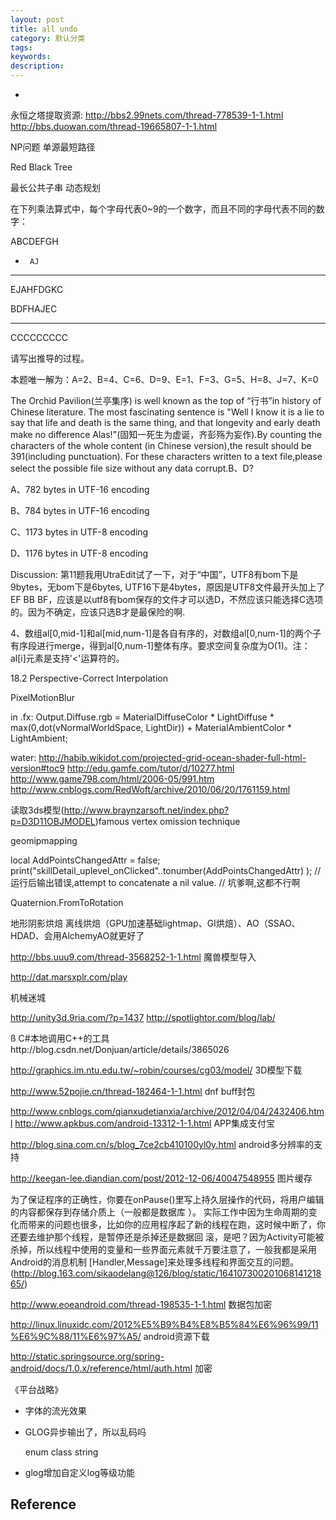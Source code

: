 ```yaml
---
layout: post
title: all undo
category: 默认分类
tags: 
keywords: 
description: 
---
```

*

永恒之塔提取资源:
http://bbs2.99nets.com/thread-778539-1-1.html
http://bbs.duowan.com/thread-19665807-1-1.html 
 
NP问题
单源最短路径

Red Black Tree

最长公共子串
动态规划

在下列乘法算式中，每个字母代表0~9的一个数字，而且不同的字母代表不同的数字：
 
ABCDEFGH
 
*      AJ
 
---------
 
EJAHFDGKC
 
BDFHAJEC
 
---------
 
CCCCCCCCC
 
请写出推导的过程。
 
本题唯一解为：A=2、B=4、C=6、D=9、E=1、F=3、G=5、H=8、J=7、K=0

 
The Orchid Pavilion(兰亭集序) is well known as the top of “行书”in history of Chinese literature. The most fascinating sentence is "Well I know it is a lie to say that life and death is the same thing, and that longevity and early death make no difference Alas!"(固知一死生为虚诞，齐彭殇为妄作).By counting the characters of the whole content (in Chinese version),the result should be 391(including punctuation). For these characters written to a text file,please select the possible file size without any data corrupt.B、D?
 
A、782 bytes in UTF-16 encoding
 
B、784 bytes in UTF-16 encoding
 
C、1173 bytes in UTF-8 encoding
 
D、1176 bytes in UTF-8 encoding

Discussion:
第11题我用UtraEdit试了一下，对于“中国”，UTF8有bom下是9bytes，无bom下是6bytes, UTF16下是4bytes，原因是UTF8文件最开头加上了EF BB BF，应该是以utf8有bom保存的文件才可以选D，不然应该只能选择C选项的。因为不确定，应该只选B才是最保险的啊.

4、数组al[0,mid-1]和al[mid,num-1]是各自有序的，对数组al[0,num-1]的两个子有序段进行merge，得到al[0,num-1]整体有序。要求空间复杂度为O(1)。注：al[i]元素是支持'<'运算符的。

 18.2 Perspective-Correct Interpolation
 
PixelMotionBlur
 
in .fx: Output.Diffuse.rgb = MaterialDiffuseColor * LightDiffuse * max(0,dot(vNormalWorldSpace, LightDir)) +  MaterialAmbientColor * LightAmbient;    
 
 
water:
http://habib.wikidot.com/projected-grid-ocean-shader-full-html-version#toc9
http://edu.gamfe.com/tutor/d/10277.html
http://www.game798.com/html/2006-05/991.htm
http://www.cnblogs.com/RedWoft/archive/2010/06/20/1761159.html 
 
 
读取3ds模型(http://www.braynzarsoft.net/index.php?p=D3D11OBJMODEL)famous vertex omission technique 
 
 
geomipmapping
 
 
local AddPointsChangedAttr = false;
print("skillDetail_uplevel_onClicked"..tonumber(AddPointsChangedAttr) );
// 运行后输出错误,attempt to concatenate a nil value.
// 坑爹啊,这都不行啊
  
Quaternion.FromToRotation 
 
 地形阴影烘焙 离线烘焙（GPU加速基础lightmap、GI烘焙）、AO（SSAO、HDAD、会用AlchemyAO就更好了 
 
 
http://bbs.uuu9.com/thread-3568252-1-1.html 魔兽模型导入 
 
 
http://dat.marsxplr.com/play 
 
 
机械迷城 
 
 
http://unity3d.9ria.com/?p=1437
http://spotlightor.com/blog/lab/ 
 
 ß
C#本地调用C++的工具http://blog.csdn.net/Donjuan/article/details/3865026 
 
 
http://graphics.im.ntu.edu.tw/~robin/courses/cg03/model/ 3D模型下载  
 
 
http://www.52pojie.cn/thread-182464-1-1.html  dnf buff封包
 
 
http://www.cnblogs.com/qianxudetianxia/archive/2012/04/04/2432406.html
http://www.apkbus.com/android-13312-1-1.html APP集成支付宝
 
 
http://blog.sina.com.cn/s/blog_7ce2cb410100yl0y.html android多分辨率的支持
 
 
http://keegan-lee.diandian.com/post/2012-12-06/40047548955 图片缓存
 
 
为了保证程序的正确性，你要在onPause()里写上持久层操作的代码，将用户编辑的内容都保存到存储介质上（一般都是数据库 ）。 实际工作中因为生命周期的变化而带来的问题也很多，比如你的应用程序起了新的线程在跑，这时候中断了，你还要去维护那个线程，是暂停还是杀掉还是数据回 滚，是吧？因为Activity可能被杀掉，所以线程中使用的变量和一些界面元素就千万要注意了，一般我都是采用Android的消息机制 [Handler,Message]来处理多线程和界面交互的问题。(http://blog.163.com/sikaodelang@126/blog/static/16410730020106814121865/)
 

http://www.eoeandroid.com/thread-198535-1-1.html 数据包加密
 
http://linux.linuxidc.com/2012%E5%B9%B4%E8%B5%84%E6%96%99/11%E6%9C%88/11%E6%97%A5/ android资源下载
 
http://static.springsource.org/spring-android/docs/1.0.x/reference/html/auth.html 加密
 
《平台战略》


 
* 字体的流光效果
* GLOG异步输出了，所以乱码吗
  
  enum class string
* glog增加自定义log等级功能
## Reference

